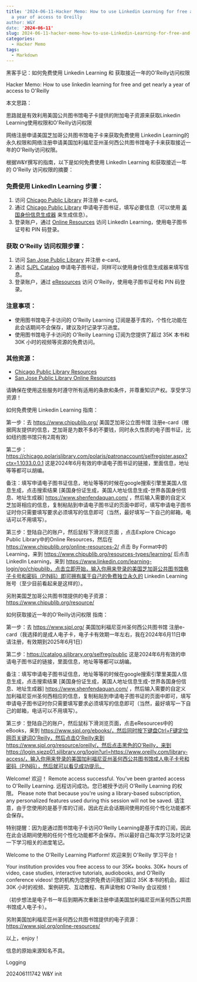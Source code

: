 ```yaml
---
title: '2024-06-11-Hacker Memo: How to use Linkedin Learning for free and get nearly
  a year of access to Oreilly
author: W&Y
date: '2024-06-11'
slug: 2024-06-11-hacker-memo-how-to-use-Linkedin-Learning-for-free-and-get-nearly-a-year-of-access-to-Oreilly
categories:
  - Hacker Memo
tags:
  - Markdown
---
```

黑客手记：如何免费使用 Linkedin Learning 和 获取接近一年的O'Reilly访问权限

Hacker Memo: How to use linkedin learning for free and get nearly a year of access to O'Reilly



本文思路：

思路就是有效利用美国公共图书馆电子卡提供的附加电子资源来获取Linkedin Learning使用权限和O'Reilly访问权限

网络注册申请美国芝加哥公共图书馆电子卡来获取免费使用 Linkedin Learning的永久权限和网络注册申请美国加利福尼亚州圣何西公共图书馆电子卡来获取接近一年的O'Reilly访问权限。



根据W&Y撰写的指南，以下是如何免费使用 LinkedIn Learning 和获取接近一年的 O'Reilly 访问权限的摘要：

### 免费使用 LinkedIn Learning 步骤：

1. 访问 [Chicago Public Library](https://www.chipublib.org/) 并注册 e-card。
2. 通过 [Chicago Public Library](https://chicago.polarislibrary.com/polaris/patronaccount/selfregister.aspx?ctx=1.1033.0.0.1) 申请电子图书证，填写必要信息（可以使用 [美国身份信息生成器](https://www.shenfendaquan.com/) 来生成信息）。
3. 登录账户，通过 [Online Resources](https://www.chipublib.org/online-resources-2/) 访问 LinkedIn Learning，使用电子图书证号和 PIN 码登录。

### 获取 O'Reilly 访问权限步骤：

1. 访问 [San Jose Public Library](https://www.sjpl.org/) 并注册 e-card。
2. 通过 [SJPL Catalog](https://catalog.sjlibrary.org/selfreg/public) 申请电子图书证，同样可以使用身份信息生成器来填写信息。
3. 登录账户，通过 [eResources](https://www.sjpl.org/ebooks/) 访问 O'Reilly，使用电子图书证号和 PIN 码登录。

### 注意事项：

- 使用图书馆电子卡访问的 O'Reilly Learning 订阅是基于库的，个性化功能在此会话期间不会保存，建议及时记录学习进度。
-  使用图书馆电子卡访问的 O'Reilly Learning 订阅为您提供了超过 35K 本书和 30K 小时的视频等资源的免费访问。

### 其他资源：

- [Chicago Public Library Resources](https://www.chipublib.org/resource/)
- [San Jose Public Library Online Resources](https://www.sjpl.org/online-resources/)

请确保在使用这些服务时遵守所有适用的条款和条件，并尊重知识产权。享受学习资源！



如何免费使用 Linkedin Learning 指南：

第一步：去 https://www.chipublib.org/  美国芝加哥公立图书馆 注册e-card（根据网友提供的信息，芝加哥是为数不多的不要钱，同时永久性质的电子图书证，比如纽约图书馆只有2周有效）

第二步：https://chicago.polarislibrary.com/polaris/patronaccount/selfregister.aspx?ctx=1.1033.0.0.1  这是2024年6月有效的申请电子图书证的链接，里面信息，地址等等都可以胡编。

备注：填写申请电子图书证信息，地址等等的时候在google搜索引擎里美国人信息生成，点击搜索结果 [美国身份证生成，美国人地址信息生成-世界各国身份信息、地址生成器] https://www.shenfendaquan.com/ ，然后输入需要的自定义芝加哥相应的信息，复制粘贴到申请电子图书证的页面中即可，填写申请电子图书证时你只需要填写要求必须填写的信息即可（当然，最好填写一下自己的邮箱，电话可以不用填写）。

第三步：登陆自己的账户，然后鼠标下滑浏览页面 ，点击Explore Chicago Public Library中的Online Resources，然后在 https://www.chipublib.org/online-resources-2/ 点击 By Format中的Learning，来到 https://www.chipublib.org/resources-types/learning/ 后点击LinkedIn Learning，来到 https://www.linkedin.com/learning-login/go/chipublib，点击立即开始，输入你用来登录的美国芝加哥公共图书馆电子卡号和密码（PIN码）即可拥有属于自己的免费独立永久的 Linkedin Learning 账号（至少目前看起来是这样的）。



另附美国芝加哥公共图书馆提供的电子资源： https://www.chipublib.org/resource/



如何获取接近一年的O'Reilly访问权限 指南：

第一步：去 https://www.sjpl.org/  美国加利福尼亚州圣何西公共图书馆 注册e-card（我选择的是成人电子卡，电子卡有效期一年左右，我在2024年6月11日申请注册，有效期到2025年6月1日）

第二步：https://catalog.sjlibrary.org/selfreg/public  这是2024年6月有效的申请电子图书证的链接，里面信息，地址等等都可以胡编。

备注：填写申请电子图书证信息，地址等等的时候在google搜索引擎里美国人信息生成，点击搜索结果 [美国身份证生成，美国人地址信息生成-世界各国身份信息、地址生成器] https://www.shenfendaquan.com/ ，然后输入需要的自定义加利福尼亚州圣何西相应的信息，复制粘贴到申请电子图书证的页面中即可，填写申请电子图书证时你只需要填写要求必须填写的信息即可（当然，最好填写一下自己的邮箱，电话可以不用填写）。

第三步：登陆自己的账户，然后鼠标下滑浏览页面，点击eResources中的eBooks，来到 https://www.sjpl.org/ebooks/，然后同时按下键盘Ctrl+F键定位网页关键词O'Reilly，然后点击O'Reilly来到 https://www.sjpl.org/resource/oreilly/，然后点击黑色的O'Reilly，来到 https://login.sjezp01.sjlibrary.org/login?url=https://www.oreilly.com/library-access/，输入你用来登录的美国加利福尼亚州圣何西公共图书馆成人电子卡号和密码（PIN码），然后就可以看见成功提示。



Welcome! 欢迎！
Remote access successful. You've been granted access to O'Reilly Learning.
远程访问成功。您已被授予访问 O'Reilly Learning 的权限。
Please note that because you're using a library-based subscription, any personalized features used during this session will not be saved.
请注意，由于您使用的是基于库的订阅，因此在此会话期间使用的任何个性化功能都不会保存。



特别提醒：因为是通过图书馆电子卡访问O'Reilly Learning是基于库的订阅，因此在此会话期间使用的任何个性化功能都不会保存。所以最好自己每次学习及时记录一下学习相关的进度笔记。



Welcome to the O'Reilly Learning Platform! 欢迎来到 O'Reilly 学习平台！

Your institution provides vou free access to our 35K+ books. 30K+ hours of video, case studies, interactive tutorials, audiobooks, and O'Reilly conference videos!
您的机构为您提供免费访问我们超过 35K 本书的机会。超过 30K 小时的视频、案例研究、互动教程、有声读物和 O'Reilly 会议视频！



（初步想法是电子书一年后到期再次重新注册申请美国加利福尼亚州圣何西公共图书馆成人电子卡）。



另附美国加利福尼亚州圣何西公共图书馆提供的电子资源：https://www.sjpl.org/online-resources/



以上，enjoy！



信息的原始来源知名不具。



Logging

202406111742 W&Y init